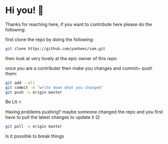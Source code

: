 # Hi you! 👋
Thanks for reaching here, if you want to contribute here please do the following:

first clone the repo by doing the following:
```bash
git clone https://github.com/yanhees/sam.git
```

then look at very lovely at the epic owner of this repo

once you are a contributer then make you changes and commit+ push them:


```bash
git add --all
git commit -m "write down what you changed"
git push -u origin master
```

Be Lit 🔥




Having problems pushing? maybe someone changed the repo and you first have to pull the latest changes to update it 😉
 ```bash
git pull -u origin master
```


Is it possible to break things